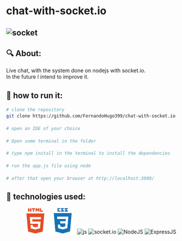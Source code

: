 # chat-with-socket.io
![socket](https://user-images.githubusercontent.com/87580316/145689231-65407b67-c4f9-43d1-b3bb-f294a9f66b40.jpg)
 ---

## :mag: About: 
Live chat, with the system done on nodejs with socket.io.
<br>
In the future I intend to improve it.


## 👷 how to run it:
```bash
# clone the repository
git clone https://github.com/FernandoHugo399/chat-with-socket.io

# open an IDE of your choice

# Open some terminal in the folder

# type npm install in the terminal to install the dependencies

# run the app.js file using node

# after that open your browser at http://localhost:3000/

```


## :rocket: technologies used:
<p align="center">
<img src="https://github.com/devicons/devicon/blob/master/icons/html5/html5-plain-wordmark.svg" alt="html5"  width="70" height="70"/>
<img src="https://github.com/devicons/devicon/blob/master/icons/css3/css3-plain-wordmark.svg" alt="css3" width="70" height="70"/>
<img src="https://cdn.jsdelivr.net/gh/devicons/devicon/icons/javascript/javascript-original.svg" alt="js" width="70" height="70"/>

<img src="https://cdn.jsdelivr.net/gh/devicons/devicon/icons/socketio/socketio-original.svg" alt="socket.io" width="70" height="70"/> 
<img src="https://cdn.jsdelivr.net/gh/devicons/devicon/icons/nodejs/nodejs-original.svg" alt="NodeJS" width="70" height="70"/>
<img src="https://cdn.jsdelivr.net/gh/devicons/devicon/icons/express/express-original.svg" alt="ExpressJS" width="70" height="70"/> 
